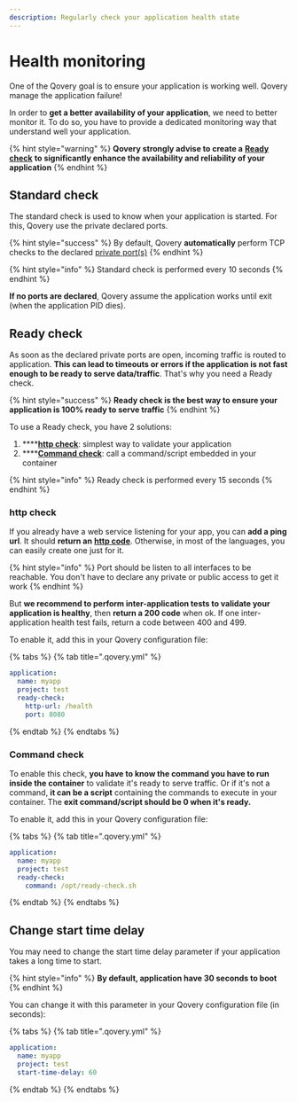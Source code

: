 ```yaml
---
description: Regularly check your application health state
---
```


# Health monitoring

One of the Qovery goal is to ensure your application is working well. Qovery manage the application failure!

In order to **get a better availability of your application**, we need to better monitor it. To do so, you have to provide a dedicated monitoring way that understand well your application.

{% hint style="warning" %}
**Qovery strongly advise to create a** [**Ready check**](monitoring.md#application-ready-check) **to significantly enhance the availability and reliability of your application**
{% endhint %}

## Standard check

The standard check is used to know when your application is started. For this, Qovery use the private declared ports.

{% hint style="success" %}
By default, Qovery **automatically** perform TCP checks to the declared [private port\(s\)](../../services/network/#private-access)
{% endhint %}

{% hint style="info" %}
Standard check is performed every 10 seconds
{% endhint %}

**If no ports are declared**, Qovery assume the application works until exit \(when the application PID dies\).

## Ready check

As soon as the declared private ports are open, incoming traffic is routed to application. **This can lead to timeouts or errors if the application is not fast enough to be ready to serve data/traffic**. That's why you need a Ready check.

{% hint style="success" %}
**Ready check is the best way to ensure your application is 100% ready to serve traffic**
{% endhint %}

To use a Ready check, you have 2 solutions:

1. \*\*\*\*[**http check**](monitoring.md#http-check): simplest way to validate your application
2. \*\*\*\*[**Command check**](monitoring.md#command-check): call a command/script embedded in your container

{% hint style="info" %}
Ready check is performed every 15 seconds
{% endhint %}

### http check

If you already have a web service listening for your app, you can **add a ping url**. It should **return an** [**http code**](https://en.wikipedia.org/wiki/List_of_HTTP_status_codes). Otherwise, in most of the languages, you can easily create one just for it.

{% hint style="info" %}
Port should be listen to all interfaces to be reachable. You don't have to declare any private or public access to get it work
{% endhint %}

But **we recommend to perform inter-application tests to validate your application is healthy**, then **return a 200 code** when ok. If one inter-application health test fails, return a code between 400 and 499.

To enable it, add this in your Qovery configuration file:

{% tabs %}
{% tab title=".qovery.yml" %}
```yaml
application:
  name: myapp
  project: test
  ready-check:
    http-url: /health
    port: 8080
```
{% endtab %}
{% endtabs %}

### Command check

To enable this check, **you have to know the command you have to run inside the container** to validate it's ready to serve traffic. Or if it's not a command, **it can be a script** containing the commands to execute in your container. The **exit command/script should be 0 when it's ready.**

To enable it, add this in your Qovery configuration file:

{% tabs %}
{% tab title=".qovery.yml" %}
```yaml
application:
  name: myapp
  project: test
  ready-check:
    command: /opt/ready-check.sh
```
{% endtab %}
{% endtabs %}

## Change start time delay

You may need to change the start time delay parameter if your application takes a long time to start.

{% hint style="info" %}
**By default, application have 30 seconds to boot**
{% endhint %}

You can change it with this parameter in your Qovery configuration file \(in seconds\):

{% tabs %}
{% tab title=".qovery.yml" %}
```yaml
application:
  name: myapp
  project: test
  start-time-delay: 60
```
{% endtab %}
{% endtabs %}

